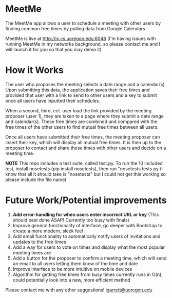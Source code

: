 # MeetMe

The MeetMe app allows a user to schedule a meeting with other users by finding common free times by pulling data from Google Calendars.

MeetMe is live at http://ix.cs.uoregon.edu:6048 
(I'm having issues with running MeetMe in my networks background, so please contact me and I will launch it for you so that you may demo it)

# How it Works

The user who proposes the meeting selects a date range and a calendar(s). Upon submitting this data, the application saves their
free times and provided that user with a link to send to other users and a key to submit once all users have inputted their schedules.

When a second, third, ect. user load the link provided by the meeting proposer (user 1), they are taken to a page where they submit
a date range and calendar(s). These free times are combined and compared with the free times of the other users to find mutual
free times between all users.

Once all users have submitted their free times, the meeting proposer can insert their key, which will display all mutual free times.
It is then up to the proposer to contact and share these times with other users and decide on a meeting time. 

<b>NOTE</b> This repo includes a test suite, called test.py. To run the 10 included test, install nosetests (pip install nosetests), then run "nosetests tests.py (I know that all it should take is "nosetests" but I could not get this working so please include the file name)

# Future Work/Potential improvements
1. <b>Add error-handling for when users enter incorrect URL or key</b> (This should best done ASAP! Currently too busy with finals)
2. Improve general functionality of interface, go deeper with Bootstrap to create a more modern, sleek feel
2. Add email functionality to automatically notify users of invitations and updates to the free times
3. Add a way for users to vote on times and display what the most popular meeting times are
4. Add a button for the proposer to confirm a meeting time, which will send an email to all users letting them know of the time and date
5. Improve interface to be more intuitive on mobile devices
6. Algorithm for getting free times from busy times currently runs in O(n), could potentially look into a new, more efficient method

Please contact me with any other suggestions! igarrett@uoregon.edu

